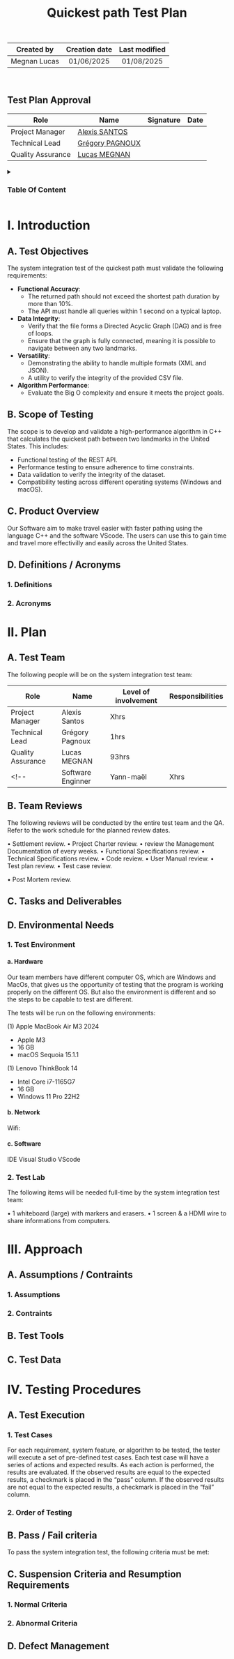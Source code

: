 <h1 align="center"> Quickest path Test Plan </h1>

<p>
<br>

| Created by | Creation date | Last modified |
|:-------------:|:---------------:|:--------:|
| Megnan Lucas | 01/06/2025 | 01/08/2025 |

<br>
</p>

## Test Plan Approval

| Role | Name | Signature | Date |
|------|------|-----------|------|
| Project Manager      | [Alexis SANTOS](https://github.com/Mamoru-fr)         |  |  |
| Technical Lead       | [Grégory PAGNOUX](https://github.com/Gregory-Pagnoux) |  |  |
| Quality Assurance    | [Lucas MEGNAN](https://github.com/LucasMegnan)        |  |  |

<details>
<summary>

### Table Of Content

</summary>

- [I. Introduction](#i-introduction)
  - [A. Test Objectives](#a-test-objectives)
  - [B. Scope of Testing](#b-scope-of-testing)
  - [C. Product Overview](#c-product-overview)
  - [D. Definitions / Acronyms](#d-definitions--acronyms)
    - [1. Definitions](#1-definitions)
    - [2. Acronyms](#2-acronyms)
- [II. Plan](#ii-plan)
  - [A. Test Team](#a-test-team)
  - [B. Team Reviews](#b-team-reviews)
  - [C. Tasks and Deliverables](#c-tasks-and-deliverables)
  - [D. Environmental Needs](#d-environmental-needs)
    - [1. Test Environment](#1-test-environment)
      - [a. Hardware](#a-hardware)
      - [b. Network](#b-network)
      - [c. Software](#c-software)
    - [2. Test Lab](#2-test-lab)
- [III. Approach](#iii-approach)
  - [A. Assumptions / Contraints](#a-assumptions--contraints)
    - [1. Assumptions](#1-assumptions)
    - [2. Contraints](#2-contraints)
  - [B. Test Tools](#b-test-tools)
  - [C. Test Data](#c-test-data)
- [IV. Testing Procedures](#iv-testing-procedures)
  - [A. Test Execution](#a-test-execution)
    - [1. Test Cases](#1-test-cases)
    - [2. Order of Testing](#2-order-of-testing)
  - [B. Pass / Fail criteria](#b-pass--fail-criteria)
  - [C. Suspension Criteria and Resumption Requirements](#c-suspension-criteria-and-resumption-requirements)
    - [1. Normal Criteria](#1-normal-criteria)
    - [2. Abnormal Criteria](#2-abnormal-criteria)
  - [D. Defect Management](#d-defect-management)

</details>

# I. Introduction

## A. Test Objectives

The system integration test of the quickest path must validate the following requirements:

- **Functional Accuracy**:
  - The returned path should not exceed the shortest path duration by more than 10%.
  - The API must handle all queries within 1 second on a typical laptop.
- **Data Integrity**:
  - Verify that the file forms a Directed Acyclic Graph (DAG) and is free of loops.
  - Ensure that the graph is fully connected, meaning it is possible to navigate between any two landmarks.
- **Versatility**:
  - Demonstrating the ability to handle multiple formats (XML and JSON).
  - A utility to verify the integrity of the provided CSV file. 
- **Algorithm Performance**:
  - Evaluate the Big O complexity and ensure it meets the project goals.

## B. Scope of Testing

The scope is to develop and validate a high-performance algorithm in C++ that calculates the quickest path between two landmarks in the United States. This includes:

- Functional testing of the REST API.
- Performance testing to ensure adherence to time constraints.
- Data validation to verify the integrity of the dataset.
- Compatibility testing across different operating systems (Windows and macOS).

## C. Product Overview

Our Software aim to make travel easier with faster pathing using the language C++ and the software VScode. 
The users can use this to gain time and travel more effectivilly and easily across the United States.

## D. Definitions / Acronyms

### 1. Definitions

### 2. Acronyms

# II. Plan

## A. Test Team

The following people will be on the system integration test team:

| Role | Name | Level of involvement | Responsibilities |
|------|------|----------------------|------------------|
| Project Manager      | Alexis Santos   | Xhrs  |  |
| Technical Lead       | Grégory Pagnoux | 1hrs  |  |
| Quality Assurance    | Lucas MEGNAN    | 93hrs |  |
<!-- | Software Enginner    | Yann-maël       | Xhrs  |  | -->

## B. Team Reviews

The following reviews will be conducted by the entire test team and the QA. 
Refer to the work schedule for the planned review dates.

• Settlement review.
• Project Charter review.
• review the Management Documentation of every weeks.
• Functional Specifications review.
• Technical Specifications review.
• Code review.
• User Manual review.
• Test plan review.
• Test case review.
<!-- • Test progress review. -->
• Post Mortem review.

## C. Tasks and Deliverables

## D. Environmental Needs

### 1. Test Environment

#### a. Hardware

Our team members have different computer OS, which are Windows and MacOs, that gives us the opportunity of testing that the program is working properly on the different OS. But also the environment is different and so the steps to be capable to test are different.

The tests will be run on the following environments:

(1) Apple MacBook Air M3 2024
- Apple M3
- 16 GB
- macOS Sequoia 15.1.1

(1) Lenovo ThinkBook 14	
- Intel Core i7-1165G7	
- 16 GB	
- Windows 11 Pro 22H2	

#### b. Network

Wifi: 

#### c. Software

IDE Visual Studio
VScode

### 2. Test Lab

The following items will be needed full-time by the system integration test team:

• 1 whiteboard (large) with markers and erasers.
• 1 screen & a HDMI wire to share informations from computers.

# III. Approach

## A. Assumptions / Contraints

### 1. Assumptions

### 2. Contraints

## B. Test Tools

## C. Test Data

# IV. Testing Procedures

## A. Test Execution

### 1. Test Cases

For each requirement, system feature, or algorithm to be tested, the tester will execute a set of pre-defined test cases.
Each test case will have a series of actions and expected results. 
As each action is performed, the results are evaluated.
If the observed results are equal to the expected results, a checkmark is placed in the “pass” column.
If the observed results are not equal to the expected results, a checkmark is placed in the “fail” column.

### 2. Order of Testing

## B. Pass / Fail criteria

To pass the system integration test, the following criteria must be met:

## C. Suspension Criteria and Resumption Requirements

### 1. Normal Criteria

### 2. Abnormal Criteria

## D. Defect Management
